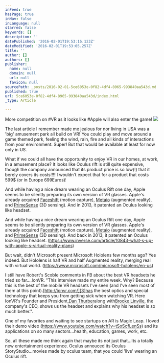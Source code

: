 ```yaml
---
inFeed: true
hasPage: true
inNav: false
inLanguage: null
starred: false
keywords: []
description: ''
datePublished: '2016-02-01T19:53:16.123Z'
dateModified: '2016-02-01T19:53:05.257Z'
title: ''
author: []
authors: []
publisher:
  name: null
  domain: null
  url: null
  favicon: null
sourcePath: _posts/2016-02-01-5ce6053e-0f82-4df4-8965-993840aa543d.md
published: true
url: 5ce6053e-0f82-4df4-8965-993840aa543d/index.html
_type: Article

---
```

More competition on \#VR as it looks like \#Apple will also enter the game!
![](https://the-grid-user-content.s3-us-west-2.amazonaws.com/f9e96527-609c-403d-8454-a9374bacb84b.jpg)

The last article I remember made me jealous for nor living in USA was a 'big' amusement park all build on VR! You could play and move around a game themed park, feeling the wind, rain, fire and all kinds of interactions from your environment. Super! But that would be available at least for now only in US. 

What if we could all have the opportunity to enjoy VR in our homes, at work,  in a amusement place? It looks like Oculus rift is still quite expensive, though the company announced that its product price is so low(!) that it berely covers its costs!!!! I wouldn't expect that for a product that costs 599$ (or in Europe 699Euros)!

And while having a nice dream wearing an Oculus Rift one day, Apple seems to be silently preparing its own version of VR glasses. Apple's already acquired [Faceshift][0] (motion capture), [Metaio][1] (augmented reality), and [PrimeSense][2] (3D sensing). And in 2013, it patented an Oculus looking like headset.  

And while having a nice dream wearing an Oculus Rift one day, Apple seems to be silently preparing its own version of VR glasses. Apple's already acquired [Faceshift][0] (motion capture), [Metaio][1] (augmented reality), and [PrimeSense][2] (3D sensing). And back in 2013, it patented an Oculus looking like headset. (https://www.inverse.com/article/10843-what-s-up-with-apple-s-virtual-reality-plans)

But wait, didn't Microsoft present Microsoft Hololens few months ago? Yes indeed. But Hololens is half VR and half Augmented reality, merging real with virtual world. (https://www.microsoft.com/microsoft-hololens/en-us)

I still have Robert's Scoble comments in FB about the best VR headsets he tried so far....IonVR. "This interview made my entire week. Why? Because this is the best of the mobile VR headsets I've seen (and I've seen most of them at this point).[http://ionvr.com/][3]has the best optics and special technology that keeps you from getting sick when watching VR. Here IonVR's Founder and President,[Dan Thurber][4]along with[Brooke Linville][5], the company's CEO, shows us the headset and explains why his headset is so much better.".

One of my favorites and waiting to see startups on AR is Magic Leap. I loved their demo video (https://www.youtube.com/watch?v=tSoSofLenSs) and its applications on so many sectors...health, education, games, work, etc.

So, all these made me think again that maybe its not just that...Its a totally new entertainment experience. Oculus annouced its Oculus StoryStudio...movies made by oculus team, that you could 'live' wearing an Oculus rift. 

[0]: http://www.faceshift.com/
[1]: https://www.metaio.com/
[2]: https://en.wikipedia.org/wiki/PrimeSense
[3]: http://ionvr.com/
[4]: https://www.facebook.com/dan.thurber.94
[5]: https://www.facebook.com/profile.php?id=5315080
